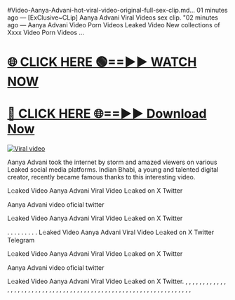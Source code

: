 #Video-Aanya-Advani-hot-viral-video-original-full-sex-clip.md...
01 minutes ago —  [ExClusive~CLip] Aanya Advani Viral Videos sex clip. "02 minutes ago — Aanya Advani Video Porn Videos Leaked Video New collections of Xxxx Video Porn Videos ...

<h1><a href="https://viralvideo2k25.blogspot.com/2025/02/xxx-videos-viral-git-hub.html" rel="nofollow">🌐 CLICK HERE 🟢==►► WATCH NOW</a></h1>


<h1><a href="https://viralvideo2k25.blogspot.com/2025/02/xxx-videos-viral-git-hub.html" rel="nofollow"> 🔴 CLICK HERE 🌐==►► Download Now</a></h1>


<p><a href="https://viralvideo2k25.blogspot.com/2025/02/xxx-videos-viral-git-hub.html" rel="nofollow"><img src="https://i.imgur.com/dJHk4Zq.gif" alt="Viral video"></a></p>

Aanya Advani took the internet by storm and amazed viewers on various Leaked social media platforms. Indian Bhabi, a young and talented digital creator, recently became famous thanks to this interesting video.

L𝚎aked Video Aanya Advani Viral Video L𝚎aked on X Twitter

Aanya Advani video oficial twitter

L𝚎aked Video Aanya Advani Viral Video L𝚎aked on X Twitter

. . . . . . . . . L𝚎aked Video Aanya Advani Viral Video L𝚎aked on X Twitter Telegram

L𝚎aked Video Aanya Advani Viral Video L𝚎aked on X Twitter

Aanya Advani video oficial twitter

L𝚎aked Video Aanya Advani Viral Video L𝚎aked on X Twitter. , , , , , , , , , , , , , , , , , , , , , , , , , , , , , , , , , , , , , , , , , , , , , , , , , , , , , , , , , , , , , , , , ,

